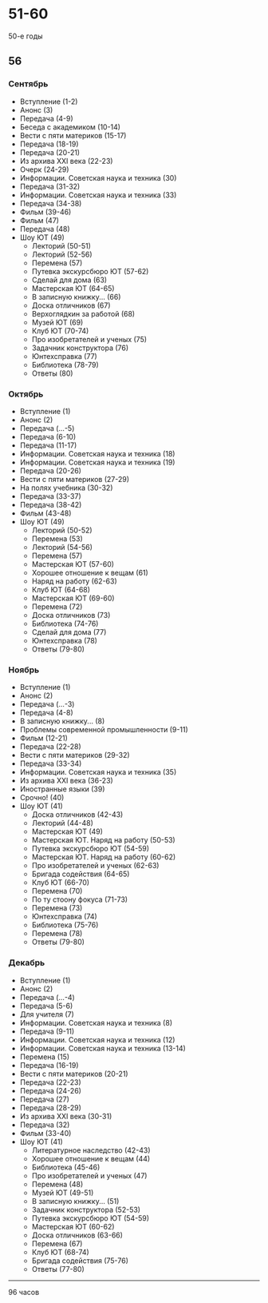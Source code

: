 # 51-60

50-е годы

## 56

### Сентябрь

* Вступление (1-2)
* Анонс (3)
* Передача (4-9)
* Беседа с академиком (10-14)
* Вести с пяти материков (15-17)
* Передача (18-19)
* Передача (20-21)
* Из архива XXI века (22-23)
* Очерк (24-29)
* Информации. Советская наука и техника (30)
* Передача (31-32)
* Информации. Советская наука и техника (33)
* Передача (34-38)
* Фильм (39-46)
* Фильм (47)
* Передача (48)
* Шоу ЮТ (49)
  * Лекторий (50-51)
  * Лекторий (52-56)
  * Перемена (57)
  * Путевка экскурсбюро ЮТ (57-62)
  * Сделай для дома (63)
  * Мастерская ЮТ (64-65)
  * В записную книжку... (66)
  * Доска отличников (67)
  * Верхоглядкин за работой (68)
  * Музей ЮТ (69)
  * Клуб ЮТ (70-74)
  * Про изобретателей и ученых (75)
  * Задачник конструктора (76)
  * Юнтехсправка (77)
  * Библиотека (78-79)
  * Ответы (80)

### Октябрь

* Вступление (1)
* Анонс (2)
* Передача (...-5)
* Передача (6-10)
* Передача (11-17)
* Информации. Советская наука и техника (18)
* Информации. Советская наука и техника (19)
* Передача (20-26)
* Вести с пяти материков (27-29)
* На полях учебника (30-32)
* Передача (33-37)
* Передача (38-42)
* Фильм (43-48)
* Шоу ЮТ (49)
  * Лекторий (50-52)
  * Перемена (53)
  * Лекторий (54-56)
  * Перемена (57)
  * Мастерская ЮТ (57-60)
  * Хорошее отношение к вещам (61)
  * Наряд на работу (62-63)
  * Клуб ЮТ (64-68)
  * Мастерская ЮТ (69-60)
  * Перемена (72)
  * Доска отличников (73)
  * Библиотека (74-76)
  * Сделай для дома (77)
  * Юнтехсправка (78)
  * Ответы (79-80)

### Ноябрь

* Вступление (1)
* Анонс (2)
* Передача (...-3)
* Передача (4-8)
* В записную книжку... (8)
* Проблемы современной промышленности (9-11)
* Фильм (12-21)
* Передача (22-28)
* Вести с пяти материков (29-32)
* Передача (33-34)
* Информации. Советская наука и техника (35)
* Из архива XXI века (36-23)
* Иностранные языки (39)
* Срочно! (40)
* Шоу ЮТ (41)
  * Доска отличников (42-43)
  * Лекторий (44-48)
  * Мастерская ЮТ (49)
  * Мастерская ЮТ. Наряд на работу (50-53)
  * Путевка экскурсбюро ЮТ (54-59)
  * Мастерская ЮТ. Наряд на работу (60-62)
  * Про изобретателей и ученых (62-63)
  * Бригада содействия (64-65)
  * Клуб ЮТ (66-70)
  * Перемена (70)
  * По ту стоону фокуса (71-73)
  * Перемена (73)
  * Юнтехсправка (74)
  * Библиотека (75-76)
  * Перемена (78)
  * Ответы (79-80)

### Декабрь

* Вступление (1)
* Анонс (2)
* Передача (...-4)
* Передача (5-6)
* Для учителя (7)
* Информации. Советская наука и техника (8)
* Передача (9-11)
* Информации. Советская наука и техника (12)
* Информации. Советская наука и техника (13-14)
* Перемена (15)
* Передача (16-19)
* Вести с пяти материков (20-21)
* Передача (22-23)
* Передача (24-26)
* Передача (27)
* Передача (28-29)
* Из архива XXI века (30-31)
* Передача (32)
* Фильм (33-40)
* Шоу ЮТ (41)
  * Литературное наследство (42-43)
  * Хорошее отношение к вещам (44)
  * Библиотека (45-46)
  * Про изобретателей и ученых (47)
  * Перемена (48)
  * Музей ЮТ (49-51)
  * В записную книжку... (51)
  * Задачник конструктора (52-53)
  * Путевка экскурсбюро ЮТ (54-59)
  * Мастерская ЮТ (60-62)
  * Доска отличников (63-66)
  * Перемена (67)
  * Клуб ЮТ (68-74)
  * Бригада содействия (75-76)
  * Ответы (77-80)

----

96 часов
